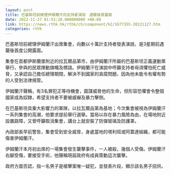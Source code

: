 ```yaml
---
layout: post
title: 巴基斯坦前總理伊姆蘭汗向支持者演說　遇襲後首露面
date: 2022-11-27 01:53:28.000000000 +08:00
link: https://news.rthk.hk/rthk/ch/component/k2/1677355-20221127.htm
categories: rthk
---
```


巴基斯坦前總理伊姆蘭汗出席集會，向數以十萬計支持者發表演說，是3星期前遇襲後首度公開露面。

集會在首都伊斯蘭堡附近的拉瓦爾品第市，由伊姆蘭汗所屬的巴基斯坦正義運動黨舉行，參與的民眾揮動旗幟及標語。伊姆蘭汗在演說中呼籲支持者毋須懼怕死亡威脅，又承認自己擔任總理期間，解決不到國家的貪腐問題，因為他未能令有權有勢的人受到法律規管。

伊姆蘭汗聲稱，有3名罪犯正等待機會，圖謀威脅他的生命，但形容恐懼會令整個國家成為奴隸，希望支持者不要被威嚇及暴力擊倒。

在巴基斯坦具重大影響力的軍隊，以拉瓦爾品第為基地；今次集會被視為伊姆蘭汗一系列集會的高潮，他要求提前舉行選舉。當局以存在暴力風險為由，在場地附近設置路障，又曾呼籲取消集會，講台上就安裝了防彈玻璃及防護罩。

內政部長早前警告，集會受到安全威脅，身處當地的塔利班或阿蓋達組織，都可能傷害伊姆蘭汗。

伊姆蘭汗本月初出席的一場集會發生襲擊事件，一人被殺，幾個人受傷。伊姆蘭汗右腳受傷，要接受手術，他聲稱現屆政府有成員策動這次襲擊。

政府方面否認，指一名男子是槍擊案唯一疑犯，並發表片段，顯示該名男子招供。
